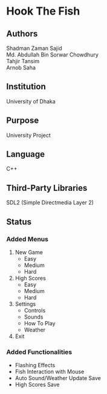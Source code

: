<h1>Hook The Fish</h1>
<h2>Authors</h2>
Shadman Zaman Sajid<br>
Md. Abdullah Bin Sorwar Chowdhury<br>
Tahjir Tansim<br>
Arnob Saha
<h2>Institution</h2>
University of Dhaka
<h2>Purpose</h2>
University Project
<h2>Language</h2>
C++
<h2>Third-Party Libraries</h2>
SDL2 (Simple Directmedia Layer 2)
<h2>Status</h2>
<h3>Added Menus</h3>
<ol>
  <li>New Game<ul>
    <li>Easy</li>
    <li>Medium</li>
    <li>Hard</li>
  </ul></li>
  <li>High Scores<ul>
    <li>Easy</li>
    <li>Medium</li>
    <li>Hard</li>
  </ul></li>
  <li>Settings<ul>
    <li>Controls</li>
    <li>Sounds</li>
    <li>How To Play</li>
    <li>Weather</li>
  </ul></li>
  <li>Exit</li>
</ol>
<h3>Added Functionalities</h3>
<ul>
  <li>Flashing Effects</li>
  <li>Fish Interaction with Mouse</li>
  <li>Auto Sound/Weather Update Save</li>
  <li>High Scores Save</li>
</ul>
